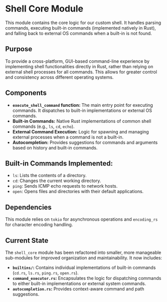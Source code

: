# Shell Core Module

This module contains the core logic for our custom shell. It handles parsing commands, executing built-in commands (implemented natively in Rust), and falling back to external OS commands when a built-in is not found.

## Purpose

To provide a cross-platform, GUI-based command-line experience by implementing shell functionalities directly in Rust, rather than relying on external shell processes for all commands. This allows for greater control and consistency across different operating systems.

## Components

-   **`execute_shell_command` function:** The main entry point for executing commands. It dispatches to built-in implementations or external OS commands.
-   **Built-in Commands:** Native Rust implementations of common shell commands (e.g., `ls`, `cd`, `echo`).
-   **External Command Execution:** Logic for spawning and managing external processes when a command is not a built-in.
-   **Autocompletion:** Provides suggestions for commands and arguments based on history and built-in commands.

## Built-in Commands Implemented:

-   `ls`: Lists the contents of a directory.
-   `cd`: Changes the current working directory.
-   `ping`: Sends ICMP echo requests to network hosts.
-   `open`: Opens files and directories with their default applications.

## Dependencies

This module relies on `tokio` for asynchronous operations and `encoding_rs` for character encoding handling.

## Current State

The `shell_core` module has been refactored into smaller, more manageable sub-modules for improved organization and maintainability. It now includes:

*   **`builtins/`:** Contains individual implementations of built-in commands (`cd.rs`, `ls.rs`, `ping.rs`, `open.rs`).
*   **`command_executor.rs`:** Encapsulates the logic for dispatching commands to either built-in implementations or external system commands.
*   **`autocompletion.rs`:** Provides context-aware command and path suggestions.